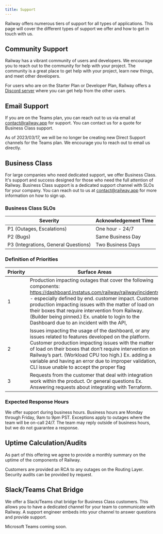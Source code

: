 ```yaml
---
title: Support
---
```


Railway offers numerous tiers of support for all types of applications. This page will cover the different types of support we offer and how to get in touch with us.

## Community Support

Railway has a vibrant community of users and developers. We encourage you to reach out to the community for help with your project. The community is a great place to get help with your project, learn new things, and meet other developers.

For users who are on the Starter Plan or Developer Plan, Railway offers a [Discord server](https://discord.gg/railway) where you can get help from the other users.


## Email Support

If you are on the Teams plan, you can reach out to us via email at contact@railway.app for support. You can contact us for a quote for Business Class support.

As of 2023/03/17, we will be no longer be creating new Direct Support channels for the Teams plan. We encourage you to reach out to email us directly.

## Business Class

For large companies who need dedicated support, we offer Business Class. It's support and success designed for those who need the full attention of Railway. Business Class support is a dedicated support channel with SLOs for your company. You can reach out to us at
contact@railway.app for more information on how to sign up.

### Business Class SLOs

| Severity | Acknowledgement Time |
| --- | --- |
| P1 (Outages, Escalations) | One hour - 24/7 |
| P2 (Bugs)  | Same Business Day |
| P3 (Integrations, General Questions) | Two Business Days |

### Definition of Priorities

| Priority | Surface Areas |
| --- | --- |
| 1 | Production impacting outages that cover the following components: https://dashboard.instatus.com/railway/railway/incidents - especially defined by end. customer impact. Customer production impacting issues with the matter of load on their boxes that require intervention from Railway. (Builder being pinned.) Ex. unable to login to the Dashboard due to an incident with the API,  |
| 2 | Issues impacting the usage of the dashboard, or any issues related to features developed on the platform. Customer production impacting issues with the matter of load on their boxes that don’t require intervention on Railway’s part. (Workload CPU too high.) Ex. adding a variable and having an error due to improper validation, CLI issue unable to accept the proper flag |
| 3 | Requests from the customer that deal with integration work within the product. Or general questions Ex. Answering requests about integrating with Terraform. |
### Expected Response Hours

We offer support during business hours. Business hours are Monday through Friday, 9am to 9pm PST. Exceptions apply to outages where the team will be on-call 24/7. The team may reply outside of business hours, but we do not guarantee a response.

## Uptime Calculation/Audits

As part of this offering we agree to provide a monthly summary on the uptime of the components of Railway.

Customers are provided an RCA to any outages on the Routing Layer. Security audits can be provided by request.

## Slack/Teams Chat Bridge

We offer a Slack/Teams chat bridge for Business Class customers. This allows you to have a dedicated channel for your team to communicate with Railway. A support engineer embeds into your channel to answer questions and provide support.

Microsoft Teams coming soon.
